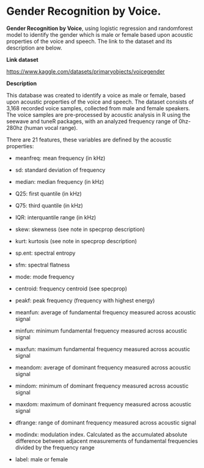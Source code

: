 # Gender Recognition by Voice.

**Gender Recognition by Voice**,  using logistic regression and randomforest model to identify the gender which is male or female based upon acoustic properties of the voice and speech. The link to the dataset and its description are below. 

**Link dataset**

https://www.kaggle.com/datasets/primaryobjects/voicegender

**Description**

This database was created to identify a voice as male or female, based upon acoustic properties of the voice and speech. The dataset consists of 3,168 recorded voice samples, collected from male and female speakers. The voice samples are pre-processed by acoustic analysis in R using the seewave and tuneR packages, with an analyzed frequency range of 0hz-280hz (human vocal range). 

There are 21 features, these variables are defined by the acoustic properties:

- meanfreq: mean frequency (in kHz)

- sd: standard deviation of frequency

- median: median frequency (in kHz)

- Q25: first quantile (in kHz)

- Q75: third quantile (in kHz)

- IQR: interquantile range (in kHz)

- skew: skewness (see note in specprop description)

- kurt: kurtosis (see note in specprop description)

- sp.ent: spectral entropy

- sfm: spectral flatness

- mode: mode frequency

- centroid: frequency centroid (see specprop)

- peakf: peak frequency (frequency with highest energy)

- meanfun: average of fundamental frequency measured across acoustic signal

- minfun: minimum fundamental frequency measured across acoustic signal

- maxfun: maximum fundamental frequency measured across acoustic signal

- meandom: average of dominant frequency measured across acoustic signal

- mindom: minimum of dominant frequency measured across acoustic signal

- maxdom: maximum of dominant frequency measured across acoustic signal

- dfrange: range of dominant frequency measured across acoustic signal

- modindx: modulation index. Calculated as the accumulated absolute difference between adjacent measurements of fundamental frequencies divided by the frequency range

- label: male or female


